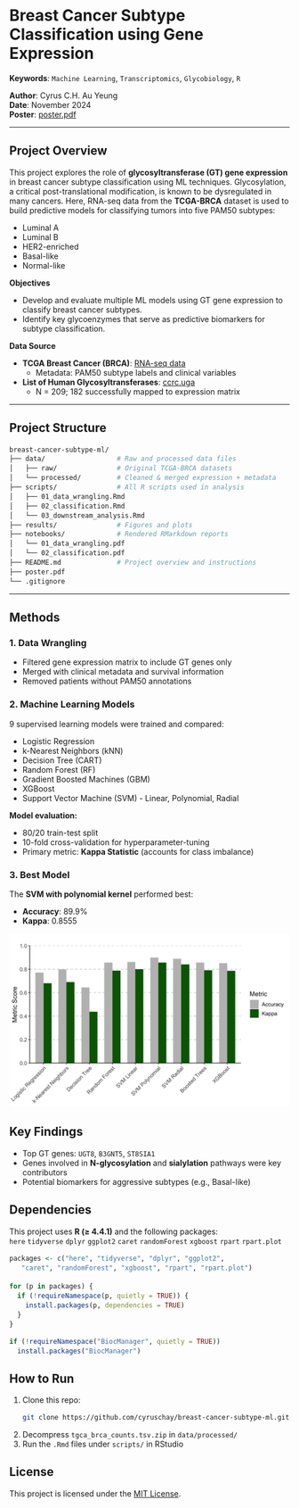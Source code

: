 # Breast Cancer Subtype Classification using Gene Expression

**Keywords**: `Machine Learning`, `Transcriptomics`, `Glycobiology`, `R`

**Author**: Cyrus C.H. Au Yeung  
**Date**: November 2024  
**Poster**: [poster.pdf](https://github.com/cyruschay/breast-cancer-subtype-ml/blob/main/poster.pdf)

---

## Project Overview

This project explores the role of **glycosyltransferase (GT) gene expression** in breast cancer subtype classification using ML techniques. Glycosylation, a critical post-translational modification, is known to be dysregulated in many cancers. Here, RNA-seq data from the **TCGA-BRCA** dataset is used to build predictive models for classifying tumors into five PAM50 subtypes:

- Luminal A
- Luminal B
- HER2-enriched
- Basal-like
- Normal-like

**Objectives**

- Develop and evaluate multiple ML models using GT gene expression to classify breast cancer subtypes.
- Identify key glycoenzymes that serve as predictive biomarkers for subtype classification.

**Data Source**

- **TCGA Breast Cancer (BRCA)**: [RNA-seq data](https://xenabrowser.net/datapages/?dataset=TCGA.BRCA.sampleMap%2FHiSeqV2&host=https%3A%2F%2Ftcga.xenahubs.net&removeHub=https%3A%2F%2Fxena.treehouse.gi.ucsc.edu%3A443)
  - Metadata: PAM50 subtype labels and clinical variables
- **List of Human Glycosyltransferases**: [ccrc.uga](https://glycoenzymes.ccrc.uga.edu/FramesetVersion/GTalphabeticalList.html)
  - N = 209; 182 successfully mapped to expression matrix

---

## Project Structure

```bash
breast-cancer-subtype-ml/
├── data/                  # Raw and processed data files
│   ├── raw/               # Original TCGA-BRCA datasets
│   └── processed/         # Cleaned & merged expression + metadata
├── scripts/               # All R scripts used in analysis
│   ├── 01_data_wrangling.Rmd
│   ├── 02_classification.Rmd
│   └── 03_downstream_analysis.Rmd
├── results/               # Figures and plots
├── notebooks/             # Rendered RMarkdown reports
│   └── 01_data_wrangling.pdf
│   └── 02_classification.pdf
├── README.md              # Project overview and instructions
├── poster.pdf
└── .gitignore
```

---

## Methods

### 1. Data Wrangling

- Filtered gene expression matrix to include GT genes only
- Merged with clinical metadata and survival information
- Removed patients without PAM50 annotations

### 2. Machine Learning Models

9 supervised learning models were trained and compared:

- Logistic Regression
- k-Nearest Neighbors (kNN)
- Decision Tree (CART)
- Random Forest (RF)
- Gradient Boosted Machines (GBM)
- XGBoost
- Support Vector Machine (SVM) - Linear, Polynomial, Radial

**Model evaluation:**

- 80/20 train-test split
- 10-fold cross-validation for hyperparameter-tuning
- Primary metric: **Kappa Statistic** (accounts for class imbalance)

### 3. Best Model

The **SVM with polynomial kernel** performed best:

- **Accuracy**: 89.9%
- **Kappa**: 0.8555

![modelperformance](https://github.com/cyruschay/breast-cancer-subtype-ml/blob/main/results/barplot.png?raw=true)

## Key Findings

- Top GT genes: `UGT8`, `B3GNT5`, `ST8SIA1`
- Genes involved in **N-glycosylation** and **sialylation** pathways were key contributors
- Potential biomarkers for aggressive subtypes (e.g., Basal-like)

## Dependencies

This project uses **R (≥ 4.4.1)** and the following packages:  
`here` `tidyverse` `dplyr` `ggplot2` `caret` `randomForest` `xgboost` `rpart` `rpart.plot`

```r
packages <- c("here", "tidyverse", "dplyr", "ggplot2",
   "caret", "randomForest", "xgboost", "rpart", "rpart.plot")

for (p in packages) {
  if (!requireNamespace(p, quietly = TRUE)) {
    install.packages(p, dependencies = TRUE)
  }
}
```

```r
if (!requireNamespace("BiocManager", quietly = TRUE))
  install.packages("BiocManager")
```

## How to Run

1. Clone this repo:
   ```bash
   git clone https://github.com/cyruschay/breast-cancer-subtype-ml.git
   ```
2. Decompress `tgca_brca_counts.tsv.zip` in `data/processed/`
3. Run the `.Rmd` files under `scripts/` in RStudio

## License

This project is licensed under the [MIT License](LICENSE).

